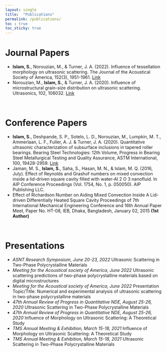 ```yaml
---
layout: single
title:  "Publications"
permalink: /publications/
toc : true
toc_sticky: true
---
```

# Journal Papers
- **Islam, S.**, Norouzian, M., & Turner, J. A. (2022). Influence of tessellation morphology on ultrasonic scattering. The Journal of the Acoustical Society of America, 152(3), 1951-1961. [Link](https://doi.org/10.1121/10.0014288)
- Norouzian, M., **Islam, S.**, & Turner, J. A. (2020). Influence of microstructural grain-size distribution on ultrasonic scattering. Ultrasonics, 102, 106032. [Link](https://doi.org/10.1016/j.ultras.2019.106032)
<br/>

# Conference Papers
- **Islam, S.**, Deshpande, S. P., Sotelo, L. D., Norouzian, M., Lumpkin, M. T., Ammerlaan, L. F., Fuller, A. J. & Turner, J. A. (2020). Quantitative ultrasonic characterization of subsurface inclusions in tapered roller bearings. Bearing Steel Technologies: 12th Volume, Progress in Bearing Steel Metallurgical Testing and Quality Assurance, ASTM International, 100, 19428-2959. [Link](https://www.astm.org/stp162320190081.html)
- Jaman, M. S., **Islam, S.**, Saha, S., Hasan, M. N., & Islam, M. Q. (2016, July). Effect of Reynolds and Grashof numbers on mixed convection inside a lid-driven square cavity filled with water-Al 2 O 3 nanofluid. In AIP Conference Proceedings (Vol. 1754, No. 1, p. 050050). AIP Publishing LLC.
- Effect of Richardson Number on Aiding Mixed Convection Inside A Lid-driven Differentially Heated Square Cavity Proceedings of 7th International Mechanical Engineering Conference and 16th Annual Paper Meet, Paper No. HT-08, IEB, Dhaka, Bangladesh, January 02, 2015 **(1st Author)**
<br/>

# Presentations
- *ASNT Research Symposium, June 20-23, 2022* Ultrasonic Scattering in Two-Phase Polycrystalline Materials
- *Meeting for the Acoustical society of America, June 2022* Ultrasonic scattering predictions of two-phase polycrystalline materials based on digital microstructures
- *Meeting for the Acoustical society of America, June 2022* Presentation Topic/Title: Numerical and experimental analysis of ultrasonic scattering in two-phase polycrystalline materials
- *47th Annual Review of Progress in Quantitative NDE, August 25-26, 2020* Ultrasonic Scattering in Two-Phase Polycrystalline Materials
- *47th Annual Review of Progress in Quantitative NDE, August 25-26, 2020* Influence of Morphology on Ultrasonic Scattering: A Theoretical Study
- *TMS Annual Meeting & Exhibition, March 15-18, 2021* Influence of Morphology on Ultrasonic Scattering: A Theoretical Study
- *TMS Annual Meeting & Exhibition, March 15-18, 2021* Ultrasonic Scattering in Two-Phase Polycrystalline Materials
